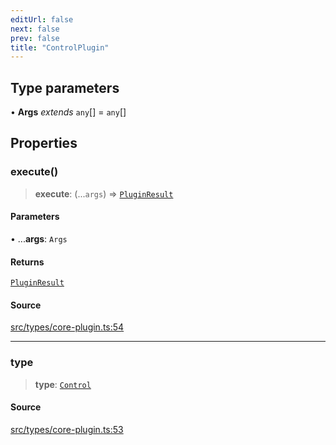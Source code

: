 ```yaml
---
editUrl: false
next: false
prev: false
title: "ControlPlugin"
---
```


## Type parameters

• **Args** *extends* `any`[] = `any`[]

## Properties

### execute()

> **execute**: (...`args`) => [`PluginResult`](/v4/api/type-aliases/pluginresult/)

#### Parameters

• ...**args**: `Args`

#### Returns

[`PluginResult`](/v4/api/type-aliases/pluginresult/)

#### Source

[src/types/core-plugin.ts:54](https://github.com/sern-handler/handler/blob/45665292ae99b70b419575eef2271e29523a30e0/src/types/core-plugin.ts#L54)

***

### type

> **type**: [`Control`](/v4/api/enumerations/plugintype/#control)

#### Source

[src/types/core-plugin.ts:53](https://github.com/sern-handler/handler/blob/45665292ae99b70b419575eef2271e29523a30e0/src/types/core-plugin.ts#L53)
